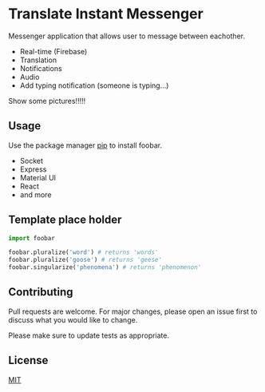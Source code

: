 # Translate Instant Messenger

Messenger application that allows user to message between eachother.

* Real-time (Firebase)
* Translation
* Notifications
* Audio
* Add typing notification (someone is typing…)

Show some pictures!!!!!

## Usage

Use the package manager [pip](https://pip.pypa.io/en/stable/) to install foobar.

* Socket
* Express
* Material UI
* React
* and more

## Template place holder

```python
import foobar

foobar.pluralize('word') # returns 'words'
foobar.pluralize('goose') # returns 'geese'
foobar.singularize('phenomena') # returns 'phenomenon'
```

## Contributing

Pull requests are welcome. For major changes, please open an issue first to discuss what you would like to change.

Please make sure to update tests as appropriate.

## License

[MIT](https://choosealicense.com/licenses/mit/)
